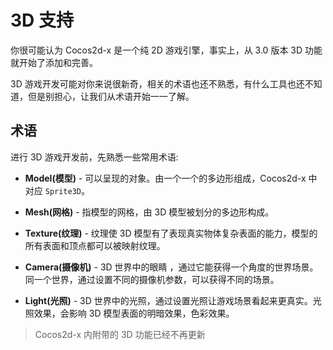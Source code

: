 # 3D 支持

你很可能认为 Cocos2d-x 是一个纯 2D 游戏引擎，事实上，从 3.0 版本 3D 功能就开始了添加和完善。

3D 游戏开发可能对你来说很新奇，相关的术语也还不熟悉，有什么工具也还不知道，但是别担心，让我们从术语开始一一了解。

## 术语

进行 3D 游戏开发前，先熟悉一些常用术语:

* __Model(模型)__  - 可以呈现的对象。由一个一个的多边形组成，Cocos2d-x 中对应 `Sprite3D`。

* __Mesh(网格)__  - 指模型的网格，由 3D 模型被划分的多边形构成。

* __Texture(纹理)__  - 纹理使 3D 模型有了表现真实物体复杂表面的能力，模型的所有表面和顶点都可以被映射纹理。

* __Camera(摄像机)__ - 3D 世界中的眼睛 ，通过它能获得一个角度的世界场景。同一个世界，通过设置不同的摄像机参数，可以获得不同的场景。

* __Light(光照)__ - 3D 世界中的光照，通过设置光照让游戏场景看起来更真实。光照效果，会影响 3D 模型表面的明暗效果，色彩效果。

> Cocos2d-x 内附带的 3D 功能已经不再更新